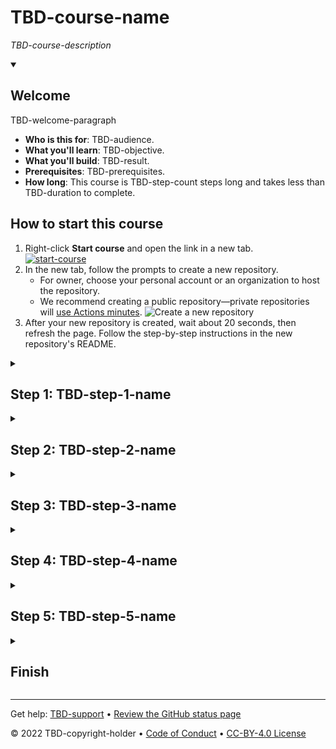 <!--
  <<< Author notes: Header of the course >>>
  Read <https://skills.github.com/quickstart> for more information about how to build courses using this template.
  Include a 1280×640 image, course name in sentence case, and a concise description in emphasis.
  In your repository settings: enable template repository, add your 1280×640 social image, auto delete head branches.
  Next to "About", add description & tags; disable releases, packages, & environments.
  Add your open source license, GitHub uses Creative Commons Attribution 4.0 International.
-->

# TBD-course-name

_TBD-course-description_

<!--
  <<< Author notes: Start of the course >>>
  Include start button, a note about Actions minutes,
  and tell the learner why they should take the course.
  Each step should be wrapped in <details>/<summary>, with an `id` set.
  The start <details> should have `open` as well.
  Do not use quotes on the <details> tag attributes.
-->

<details id=0 open>
<summary><h2>Welcome</h2></summary>

TBD-welcome-paragraph

- **Who is this for**: TBD-audience.
- **What you'll learn**: TBD-objective.
- **What you'll build**: TBD-result.
- **Prerequisites**: TBD-prerequisites.
- **How long**: This course is TBD-step-count steps long and takes less than TBD-duration to complete.

## How to start this course

1. Right-click **Start course** and open the link in a new tab.
   <br />[![start-course](https://user-images.githubusercontent.com/1221423/218591375-46b0ad0e-0bbd-41cb-ab59-7a37a6257d33.svg)](/TBD-generate)
2. In the new tab, follow the prompts to create a new repository.
   - For owner, choose your personal account or an organization to host the repository.
   - We recommend creating a public repository—private repositories will [use Actions minutes](https://docs.github.com/en/billing/managing-billing-for-github-actions/about-billing-for-github-actions).
   ![Create a new repository](https://user-images.githubusercontent.com/1221423/218594143-e60462b6-9f2a-4fa3-80de-063ac5429aab.png)
3. After your new repository is created, wait about 20 seconds, then refresh the page. Follow the step-by-step instructions in the new repository's README.

</details>

<!--
  <<< Author notes: Step 1 >>>
  Choose 3-5 steps for your course.
  The first step is always the hardest, so pick something easy!
  Link to docs.github.com for further explanations.
  Encourage users to open new tabs for steps!
  TBD-step-1-notes.
-->

<details id=1>
<summary><h2>Step 1: TBD-step-1-name</h2></summary>

_Welcome to "TBD-course-name"! :wave:_

TBD-step-1-information

**What is _TBD-term-1_**: TBD-definition-1

### :keyboard: Activity: TBD-step-1-name

1. Open a new browser tab, and work on the steps in your second tab while you read the instructions in this tab.
1. TBD-step-1-instructions.
1. Wait about 20 seconds then refresh this page for the next step.

</details>

<!--
  <<< Author notes: Step 2 >>>
  Start this step by acknowledging the previous step.
  Define terms and link to docs.github.com.
  TBD-step-2-notes.
-->

<details id=2>
<summary><h2>Step 2: TBD-step-2-name</h2></summary>

_You did TBD-step-1-name! :tada:_

TBD-step-2-information

**What is _TBD-term-2_**: TBD-definition-2

### :keyboard: Activity: TBD-step-2-name

1. TBD-step-2-instructions.
1. Wait about 20 seconds then refresh this page for the next step.

</details>

<!--
  <<< Author notes: Step 3 >>>
  Start this step by acknowledging the previous step.
  Define terms and link to docs.github.com.
  TBD-step-3-notes.
-->

<details id=3>
<summary><h2>Step 3: TBD-step-3-name</h2></summary>

_Nice work finishing TBD-step-2-name :sparkles:_

TBD-step-3-information

**What is _TBD-term-3_**: TBD-definition-3

### :keyboard: Activity: TBD-step-3-name

1. TBD-step-3-instructions.
1. Wait about 20 seconds then refresh this page for the next step.

</details>

<!--
  <<< Author notes: Step 4 >>>
  Start this step by acknowledging the previous step.
  Define terms and link to docs.github.com.
  TBD-step-4-notes.
-->

<details id=4>
<summary><h2>Step 4: TBD-step-4-name</h2></summary>

_Nicely done TBD-step-3-name! :partying_face:_

TBD-step-4-information

**What is _TBD-term-4_**: TBD-definition-4

### :keyboard: Activity: TBD-step-4-name

1. TBD-step-4-instructions.
1. Wait about 20 seconds then refresh this page for the next step.

</details>

<!--
  <<< Author notes: Step 5 >>>
  Start this step by acknowledging the previous step.
  Define terms and link to docs.github.com.
  TBD-step-5-notes.
-->

<details id=5>
<summary><h2>Step 5: TBD-step-5-name</h2></summary>

_Almost there TBD-step-4-name! :heart:_

TBD-step-5-information

### :keyboard: Activity: TBD-step-5-name

1. TBD-step-5-instructions.
1. Wait about 20 seconds then refresh this page for the next step.

</details>

<!--
  <<< Author notes: Finish >>>
  Review what we learned, ask for feedback, provide next steps.
-->

<details id=X>
<summary><h2>Finish</h2></summary>

_Congratulations friend, you've completed this course!_

<img src=TBD-celebrate-image alt=celebrate width=300 align=right>

Here's a recap of all the tasks you've accomplished in your repository:

- TBD-recap.

### What's next?

- TBD-continue.
- [We'd love to hear what you thought of this course](TBD-feedback-link).
- [Take another TBD-organization Course](https://github.com/TBD-organization).
- [Read the GitHub Getting Started docs](https://docs.github.com/en/get-started).
- To find projects to contribute to, check out [GitHub Explore](https://github.com/explore).

</details>

<!--
  <<< Author notes: Footer >>>
  Add a link to get support, GitHub status page, code of conduct, license link.
-->

---

Get help: [TBD-support](TBD-support-link) &bull; [Review the GitHub status page](https://www.githubstatus.com/)

&copy; 2022 TBD-copyright-holder &bull; [Code of Conduct](https://www.contributor-covenant.org/version/2/1/code_of_conduct/code_of_conduct.md) &bull; [CC-BY-4.0 License](https://creativecommons.org/licenses/by/4.0/legalcode)
